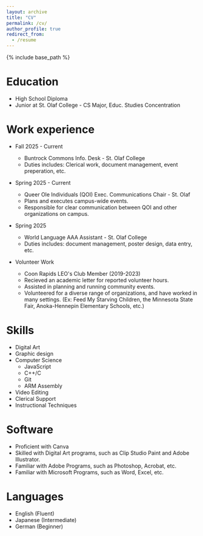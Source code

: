 ```yaml
---
layout: archive
title: "CV"
permalink: /cv/
author_profile: true
redirect_from:
  - /resume
---
```


{% include base_path %}

Education
======
* High School Diploma 
* Junior at St. Olaf College - CS Major, Educ. Studies Concentration

Work experience
======
* Fall 2025 - Current
  * Buntrock Commons Info. Desk - St. Olaf College
  * Duties includes: Clerical work, document management, event preperation, etc. 

* Spring 2025 - Current
  * Queer Ole Individuals (QOI) Exec. Communications Chair - St. Olaf
  * Plans and executes campus-wide events.
  * Responsible for clear communication between QOI and other organizations on campus.

* Spring 2025
  * World Language AAA Assistant - St. Olaf College
  * Duties includes: document management, poster design, data entry, etc.

* Volunteer Work
  * Coon Rapids LEO's Club Member (2019-2023)
  * Recieved an academic letter for reported volunteer hours.
  * Assisted in planning and running community events. 
  * Volunteered for a diverse range of organizations, and have worked in many settings. (Ex: Feed My Starving Children, the Minnesota State Fair, Anoka-Hennepin Elementary Schools, etc.)
  
Skills
======
* Digital Art 
* Graphic design
* Computer Science
  * JavaScript
  * C++/C
  * Git
  * ARM Assembly
* Video Editing
* Clerical Support
* Instructional Techniques

Software
======
* Proficient with Canva
* Skilled with Digital Art programs, such as Clip Studio Paint and Adobe Illustrator.
* Familiar with Adobe Programs, such as Photoshop, Acrobat, etc.
* Familiar with Microsoft Programs, such as Word, Excel, etc.

Languages 
======
* English (Fluent)
* Japanese (Intermediate)
* German (Beginner)